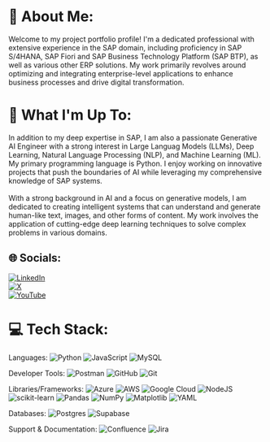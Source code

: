 # 💫 About Me:
Welcome to my project portfolio profile! I'm a dedicated professional with extensive experience in the SAP domain, including proficiency in SAP S/4HANA, SAP Fiori and SAP Business Technology Platform (SAP BTP), as well as various other ERP solutions. My work primarily revolves around optimizing and integrating enterprise-level applications to enhance business processes and drive digital transformation.<br>


# 🚀 What I'm Up To:
In addition to my deep expertise in SAP, I am also a passionate Generative AI Engineer with a strong interest in Large Languag Models (LLMs), Deep Learning, Natural Language Processing (NLP), and Machine Learning (ML). My primary programming language is Python. I enjoy working on innovative projects that push the boundaries of AI while leveraging my comprehensive knowledge of SAP systems.<br><br>With a strong background in AI and a focus on generative models, I am dedicated to creating intelligent systems that can understand and generate human-like text, images, and other forms of content. My work involves the application of cutting-edge deep learning techniques to solve complex problems in various domains.

## 🌐 Socials:
[![LinkedIn](https://img.shields.io/badge/LinkedIn-%230077B5.svg?logo=linkedin&logoColor=white)](https://linkedin.com/in/iphegde)<br> [![X](https://img.shields.io/badge/X-black.svg?logo=X&logoColor=white)](https://x.com/iphegde)<br> [![YouTube](https://img.shields.io/badge/YouTube-%23FF0000.svg?logo=YouTube&logoColor=white)](https://youtube.com/@visionventure365)<br> 

# 💻 Tech Stack:
 
Languages:
![Python](https://img.shields.io/badge/python-3670A0?style=for-the-badge&logo=python&logoColor=ffdd54)
![JavaScript](https://img.shields.io/badge/javascript-%23323330.svg?style=for-the-badge&logo=javascript&logoColor=%23F7DF1E) 
![MySQL](https://img.shields.io/badge/mysql-4479A1.svg?style=for-the-badge&logo=mysql&logoColor=white) 
<br> 

Developer Tools:
![Postman](https://img.shields.io/badge/Postman-FF6C37?style=for-the-badge&logo=postman&logoColor=white)
![GitHub](https://img.shields.io/badge/github-%23121011.svg?style=for-the-badge&logo=github&logoColor=white) 
![Git](https://img.shields.io/badge/git-%23F05033.svg?style=for-the-badge&logo=git&logoColor=white) 
<br> 

Libraries/Frameworks:
![Azure](https://img.shields.io/badge/azure-%230072C6.svg?style=for-the-badge&logo=microsoftazure&logoColor=white) 
![AWS](https://img.shields.io/badge/AWS-%23FF9900.svg?style=for-the-badge&logo=amazon-aws&logoColor=white) ![Google Cloud](https://img.shields.io/badge/GoogleCloud-%234285F4.svg?style=for-the-badge&logo=google-cloud&logoColor=white) 
![NodeJS](https://img.shields.io/badge/node.js-6DA55F?style=for-the-badge&logo=node.js&logoColor=white)
![scikit-learn](https://img.shields.io/badge/scikit--learn-%23F7931E.svg?style=for-the-badge&logo=scikit-learn&logoColor=white) 
![Pandas](https://img.shields.io/badge/pandas-%23150458.svg?style=for-the-badge&logo=pandas&logoColor=white) ![NumPy](https://img.shields.io/badge/numpy-%23013243.svg?style=for-the-badge&logo=numpy&logoColor=white) ![Matplotlib](https://img.shields.io/badge/Matplotlib-%23ffffff.svg?style=for-the-badge&logo=Matplotlib&logoColor=black) 
![YAML](https://img.shields.io/badge/yaml-%23ffffff.svg?style=for-the-badge&logo=yaml&logoColor=151515)
<br> 

Databases:
![Postgres](https://img.shields.io/badge/postgres-%23316192.svg?style=for-the-badge&logo=postgresql&logoColor=white) 
![Supabase](https://img.shields.io/badge/Supabase-3ECF8E?style=for-the-badge&logo=supabase&logoColor=white)
<br> 

Support & Documentation:
![Confluence](https://img.shields.io/badge/confluence-%23172BF4.svg?style=for-the-badge&logo=confluence&logoColor=white) 
![Jira](https://img.shields.io/badge/jira-%230A0FFF.svg?style=for-the-badge&logo=jira&logoColor=white)
<br>
<!---
# 📊 GitHub Stats:
![](https://github-readme-stats.vercel.app/api/top-langs/?username=iphegde&theme=dark&hide_border=true&include_all_commits=true&count_private=true&layout=compact)


### ✍️ Random Dev Quote
![](https://quotes-github-readme.vercel.app/api?type=horizontal&theme=radical)

![](https://github-readme-stats.vercel.app/api?username=iphegde&theme=dark&hide_border=true&include_all_commits=true&count_private=true)<br/>
![](https://github-readme-streak-stats.herokuapp.com/?user=iphegde&theme=dark&hide_border=true)<br/>



<!---
### 🔝 Top Contributed Repo
![](https://github-contributor-stats.vercel.app/api?username=iphegde&limit=5&theme=dark&combine_all_yearly_contributions=true)

---

[![](https://visitcount.itsvg.in/api?id=iphegde&icon=0&color=0)](https://visitcount.itsvg.in)
-->



